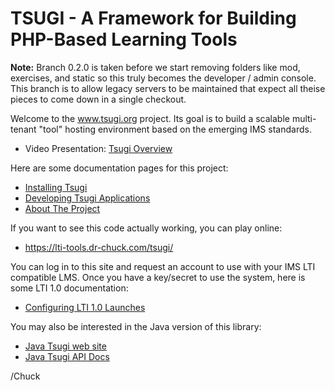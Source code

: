 TSUGI - A Framework for Building PHP-Based Learning Tools
=========================================================

**Note:** Branch 0.2.0 is taken before we start removing folders like mod, exercises, and static so this truly becomes the 
developer / admin console.   This branch is to allow legacy servers to be maintained that expect all theise pieces to come 
down in a single checkout.

Welcome to the www.tsugi.org project. 
Its goal is to build a scalable multi-tenant "tool" hosting environment based on the 
emerging IMS standards.  

* Video Presentation: [Tsugi Overview](https://www.youtube.com/watch?v=iDcoWH9PO6I&index=2&list=PLlRFEj9H3Oj5WZUjVjTJVBN18ozYSWMhw)

Here are some documentation pages for this project:

* [Installing Tsugi](docs/INSTALL.md)
* [Developing Tsugi Applications](docs/DEVELOP.md)
* [About The Project](docs/ABOUT.md)

If you want to see this code actually working, you can play online:

* https://lti-tools.dr-chuck.com/tsugi/

You can log in to this site and request an account to use with your IMS
LTI compatible LMS.  Once you have a key/secret to use the system, here
is some LTI 1.0 documentation:

* [Configuring LTI 1.0 Launches](docs/LAUNCHING.md)

You may also be interested in the Java version of this library:

* [Java Tsugi web site](http://csev.github.io/tsugi-java/)
* [Java Tsugi API Docs](http://csev.github.io/tsugi-java/apidocs/index.html)

/Chuck

